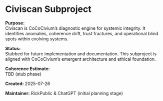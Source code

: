 <!-- Filename: README_civiscan.md -->
# Civiscan Subproject

**Purpose:**  
Civiscan is CoCoCivium’s diagnostic engine for systemic integrity. It identifies anomalies, coherence drift, trust fractures, and operational blind spots within evolving systems.

**Status:**  
Stubbed for future implementation and documentation. This subproject is aligned with CoCoCivium’s emergent architecture and ethical foundation.

**Coherence Estimate:**  
TBD (stub phase)

**Created:** 2025-07-26

**Maintainer:** RickPublic & ChatGPT (initial planning stage)


